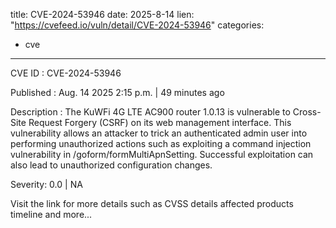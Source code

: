  
title: CVE-2024-53946
date: 2025-8-14
lien: "https://cvefeed.io/vuln/detail/CVE-2024-53946"
categories:
  - cve
---

CVE ID : CVE-2024-53946

Published :  Aug. 14
2025
2:15 p.m. | 49 minutes ago

Description : The KuWFi 4G LTE AC900 router 1.0.13 is vulnerable to Cross-Site Request Forgery (CSRF) on its web management interface. This vulnerability allows an attacker to trick an authenticated admin user into performing unauthorized actions
such as exploiting a command injection vulnerability in /goform/formMultiApnSetting. Successful exploitation can also lead to unauthorized configuration changes.

Severity: 0.0 | NA

Visit the link for more details
such as CVSS details
affected products
timeline
and more...
